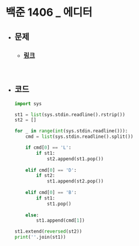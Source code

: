 # 백준 1406 _ 에디터

- ## 문제
    - ### [링크](https://www.acmicpc.net/problem/1406)

<br>

- ## 코드
    ```python
    import sys

    st1 = list(sys.stdin.readline().rstrip())
    st2 = []

    for _ in range(int(sys.stdin.readline())):
        cmd = list(sys.stdin.readline().split())

        if cmd[0] == 'L':
            if st1:
                st2.append(st1.pop())
        
        elif cmd[0] == 'D':
            if st2:
                st1.append(st2.pop())
        
        elif cmd[0] == 'B':
            if st1:
                st1.pop()
        
        else:
            st1.append(cmd[1])

    st1.extend(reversed(st2))
    print(''.join(st1))
    ```